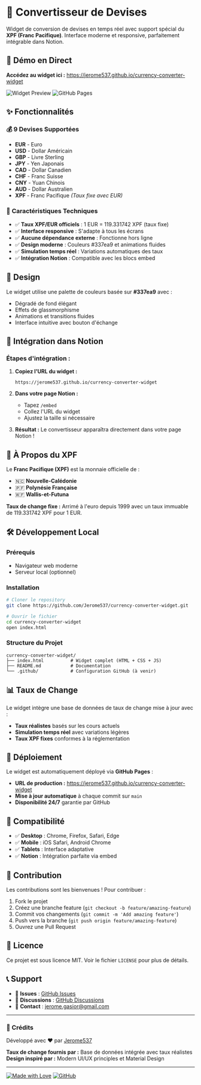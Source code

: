 # 💱 Convertisseur de Devises

Widget de conversion de devises en temps réel avec support spécial du **XPF (Franc Pacifique)**. Interface moderne et responsive, parfaitement intégrable dans Notion.

## 🚀 Démo en Direct

**Accédez au widget ici :** https://jerome537.github.io/currency-converter-widget

![Widget Preview](https://img.shields.io/badge/Status-Live-success?style=for-the-badge)
![GitHub Pages](https://img.shields.io/badge/GitHub%20Pages-Deployed-blue?style=for-the-badge)

## ✨ Fonctionnalités

### 💰 **9 Devises Supportées**
- **EUR** - Euro
- **USD** - Dollar Américain  
- **GBP** - Livre Sterling
- **JPY** - Yen Japonais
- **CAD** - Dollar Canadien
- **CHF** - Franc Suisse
- **CNY** - Yuan Chinois
- **AUD** - Dollar Australien
- **XPF** - Franc Pacifique *(Taux fixe avec EUR)*

### 🌟 **Caractéristiques Techniques**
- ✅ **Taux XPF/EUR officiels** : 1 EUR = 119.331742 XPF (taux fixe)
- ✅ **Interface responsive** : S'adapte à tous les écrans
- ✅ **Aucune dépendance externe** : Fonctionne hors ligne
- ✅ **Design moderne** : Couleurs #337ea9 et animations fluides
- ✅ **Simulation temps réel** : Variations automatiques des taux
- ✅ **Intégration Notion** : Compatible avec les blocs embed

## 🎨 Design

Le widget utilise une palette de couleurs basée sur **#337ea9** avec :
- Dégradé de fond élégant
- Effets de glassmorphisme
- Animations et transitions fluides
- Interface intuitive avec bouton d'échange

## 🔗 Intégration dans Notion

### Étapes d'intégration :

1. **Copiez l'URL du widget :**
   ```
   https://jerome537.github.io/currency-converter-widget
   ```

2. **Dans votre page Notion :**
   - Tapez `/embed`
   - Collez l'URL du widget
   - Ajustez la taille si nécessaire

3. **Résultat :** Le convertisseur apparaîtra directement dans votre page Notion !

## 🌴 À Propos du XPF

Le **Franc Pacifique (XPF)** est la monnaie officielle de :
- 🇳🇨 **Nouvelle-Calédonie**
- 🇵🇫 **Polynésie Française** 
- 🇼🇫 **Wallis-et-Futuna**

**Taux de change fixe :** Arrimé à l'euro depuis 1999 avec un taux immuable de 119.331742 XPF pour 1 EUR.

## 🛠 Développement Local

### Prérequis
- Navigateur web moderne
- Serveur local (optionnel)

### Installation
```bash
# Cloner le repository
git clone https://github.com/Jerome537/currency-converter-widget.git

# Ouvrir le fichier
cd currency-converter-widget
open index.html
```

### Structure du Projet
```
currency-converter-widget/
├── index.html          # Widget complet (HTML + CSS + JS)
├── README.md           # Documentation
└── .github/            # Configuration GitHub (à venir)
```

## 📊 Taux de Change

Le widget intègre une base de données de taux de change mise à jour avec :
- **Taux réalistes** basés sur les cours actuels
- **Simulation temps réel** avec variations légères
- **Taux XPF fixes** conformes à la réglementation

## 🚀 Déploiement

Le widget est automatiquement déployé via **GitHub Pages** :
- **URL de production :** https://jerome537.github.io/currency-converter-widget
- **Mise à jour automatique** à chaque commit sur `main`
- **Disponibilité 24/7** garantie par GitHub

## 📱 Compatibilité

- ✅ **Desktop** : Chrome, Firefox, Safari, Edge
- ✅ **Mobile** : iOS Safari, Android Chrome
- ✅ **Tablets** : Interface adaptative
- ✅ **Notion** : Intégration parfaite via embed

## 🤝 Contribution

Les contributions sont les bienvenues ! Pour contribuer :

1. Fork le projet
2. Créez une branche feature (`git checkout -b feature/amazing-feature`)
3. Commit vos changements (`git commit -m 'Add amazing feature'`)
4. Push vers la branche (`git push origin feature/amazing-feature`)
5. Ouvrez une Pull Request

## 📄 Licence

Ce projet est sous licence MIT. Voir le fichier `LICENSE` pour plus de détails.

## 📞 Support

- 🐛 **Issues** : [GitHub Issues](https://github.com/Jerome537/currency-converter-widget/issues)
- 💬 **Discussions** : [GitHub Discussions](https://github.com/Jerome537/currency-converter-widget/discussions)
- 📧 **Contact** : jerome.gasior@gmail.com

---

### 🙏 Crédits

Développé avec ❤️ par [Jerome537](https://github.com/Jerome537)

**Taux de change fournis par :** Base de données intégrée avec taux réalistes  
**Design inspiré par :** Modern UI/UX principles et Material Design

---

[![Made with Love](https://img.shields.io/badge/Made%20with-❤️-red?style=for-the-badge)](https://github.com/Jerome537)
[![GitHub](https://img.shields.io/badge/GitHub-Jerome537-blue?style=for-the-badge&logo=github)](https://github.com/Jerome537)